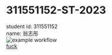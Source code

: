 # 311551152-ST-2023
  
student id: 311551152  
name: 翁志彤  
![example workflow](https://github.com/WengChihTung/311551152-ST-2023/actions/workflows/github-actions-demo.yml/badge.svg)  
[fuck](https://github.com/WengChihTung/311551152-ST-2023/actions/workflows/Lab01-CI.yml/badge.svg)
